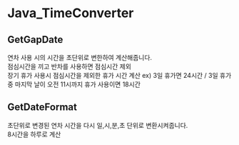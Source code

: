 # Java_TimeConverter

## GetGapDate
연차 사용 시의 시간을 초단위로 변한하여 계산해줍니다. <br />
점심시간을 끼고 반차를 사용하면 점심시간 제외 <br />
장기 휴가 사용시 점심시간을 제외한 휴가 시간 계산  ex) 3일 휴가면 24시간 / 3일 휴가 중 마지막 날이 오전 11시까지 휴가 사용이면 18시간<br />


## GetDateFormat
초단위로 변경된 연차 시간을 다시 일,시,분,초 단위로 변환시켜줍니다. <br />
8시간을 하루로 계산
